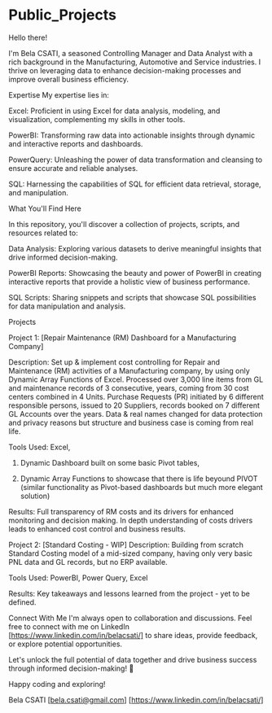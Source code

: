 # Public_Projects
Hello there!

I'm Bela CSATI, a seasoned Controlling Manager and Data Analyst with a rich background in the Manufacturing, Automotive and Service industries. I thrive on leveraging data to enhance decision-making processes and improve overall business efficiency.

Expertise My expertise lies in:

Excel: Proficient in using Excel for data analysis, modeling, and visualization, complementing my skills in other tools.

PowerBI: Transforming raw data into actionable insights through dynamic and interactive reports and dashboards.

PowerQuery: Unleashing the power of data transformation and cleansing to ensure accurate and reliable analyses.

SQL: Harnessing the capabilities of SQL for efficient data retrieval, storage, and manipulation.

What You'll Find Here

In this repository, you'll discover a collection of projects, scripts, and resources related to:

Data Analysis: Exploring various datasets to derive meaningful insights that drive informed decision-making.

PowerBI Reports: Showcasing the beauty and power of PowerBI in creating interactive reports that provide a holistic view of business performance.

SQL Scripts: Sharing snippets and scripts that showcase SQL possibilities for data manipulation and analysis.

Projects

Project 1: [Repair Maintenance (RM) Dashboard for a Manufacturing Company]

Description: Set up & implement cost controlling for Repair and Maintenance (RM) activities of a Manufacturing company, by using only Dynamic Array Functions of Excel. Processed over 3,000 line items from GL and maintenance records of 3 consecutive, years, coming from 30 cost centers combined in 4 Units. Purchase Requests (PR) initiated by 6 different responsible persons, issued to 20 Suppliers, records booked on 7 different GL Accounts over the years. Data & real names changed for data protection and privacy reasons but structure and business case is coming from real life.

Tools Used: Excel, 

1) Dynamic Dashboard built on some basic Pivot tables, 

2) Dynamic Array Functions to showcase that there is life beyound PIVOT (similar functionality as Pivot-based dashboards but much more elegant solution)

Results: Full transparency of RM costs and its drivers for enhanced monitoring and decision making. In depth understanding of costs drivers leads to enhanced cost control and business results.

Project 2: [Standard Costing - WIP] Description: Building from scratch Standard Costing model of a mid-sized company, having only very basic PNL data and GL records, but no ERP available.

Tools Used: PowerBI, Power Query, Excel

Results: Key takeaways and lessons learned from the project - yet to be defined.

Connect With Me I'm always open to collaboration and discussions. Feel free to connect with me on LinkedIn [https://www.linkedin.com/in/belacsati/] to share ideas, provide feedback, or explore potential opportunities.

Let's unlock the full potential of data together and drive business success through informed decision-making! 🚀

Happy coding and exploring!

Bela CSATI [bela.csati@gmail.com] [https://www.linkedin.com/in/belacsati/]
